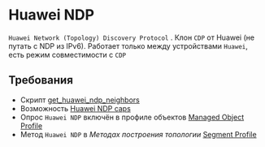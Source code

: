 # Huawei NDP

`Huawei Network (Topology) Discovery Protocol` . Клон `CDP` от Huawei (не путать с NDP из IPv6). Работает только между устройствами `Huawei`, есть режим совместимости с `CDP`

## Требования

* Скрипт [get_huawei_ndp_neighbors](../../../../scripts-reference/get_huawei_ndp_neighbors.md)
* Возможность [Huawei NDP caps](../../../../caps-reference/huawei/ndp.md)
* Опрос `Huawei NDP` включён в профиле объектов [Managed Object Profile](../concepts/managed-object-profile/index.md#Box(Полный_опрос))
* Метод `Huawei NDP` в *Методах построения топологии* [Segment Profile](../concepts/network-segment-profile/index.md)
